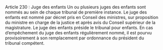 Article 230 : Juge des enfants
Un ou plusieurs juges des enfants sont nommés au sein de chaque tribunal de première instance.
Le juge des enfants est nommé par décret pris en Conseil des ministres, sur proposition du ministre en charge de la justice et après avis du Conseil supérieur de la magistrature.
Le juge des enfants préside le tribunal pour enfants.
En cas d’empêchement du juge des enfants régulièrement nommé, il est pourvu provisoirement à son remplacement par ordonnance du président du tribunal compétent.